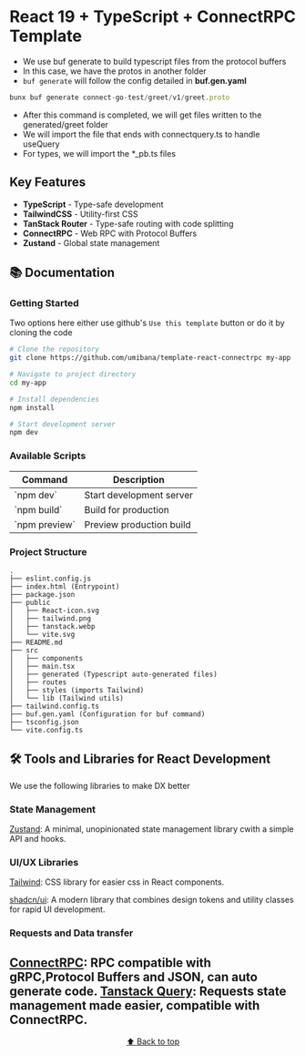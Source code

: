 # React 19 + TypeScript + ConnectRPC Template


- We use buf generate to build typescript files from the protocol buffers
- In this case, we have the protos in another folder
- ```buf generate``` will follow the config detailed in **buf.gen.yaml**
```js
bunx buf generate connect-go-test/greet/v1/greet.proto  
```
- After this command is completed, we will get files written to the generated/greet folder
- We will import the file that ends with connectquery.ts to handle useQuery
- For types, we will import the *_pb.ts files

## Key Features
- **TypeScript** - Type-safe development 
- **TailwindCSS** - Utility-first CSS 
- **TanStack Router** - Type-safe routing with code splitting
- **ConnectRPC** - Web RPC with Protocol Buffers
- **Zustand** - Global state management
## 📚 Documentation

### Getting Started

Two options here either use github's `Use this template` button or do it by cloning the code

```bash
# Clone the repository
git clone https://github.com/umibana/template-react-connectrpc my-app

# Navigate to project directory
cd my-app

# Install dependencies
npm install

# Start development server
npm dev
```

### Available Scripts

| Command             | Description                |
| ------------------- | -------------------------- |
| \`npm dev\`        | Start development server   |
| \`npm build\`      | Build for production       |
| \`npm preview\`    | Preview production build   |

### Project Structure

```
.
├── eslint.config.js
├── index.html (Entrypoint)
├── package.json
├── public
│   ├── React-icon.svg
│   ├── tailwind.png
│   ├── tanstack.webp
│   └── vite.svg
├── README.md
├── src
│   ├── components
│   ├── main.tsx
│   ├── generated (Typescript auto-generated files)
│   ├── routes
│   ├── styles (imports Tailwind)
│   └── lib (Tailwind utils)
├── tailwind.config.ts
├── buf.gen.yaml (Configuration for buf command)
├── tsconfig.json
└── vite.config.ts
```

## 🛠️ Tools and Libraries for React Development

We use the following libraries to make DX better

### State Management

[Zustand](https://zustand.docs.pmnd.rs/getting-started/introduction): A minimal, unopinionated state management library cwith a simple API and hooks.

### UI/UX Libraries

[Tailwind](https://tailwindcss.com/): CSS library for easier css in React components.

[shadcn/ui](https://ui.shadcn.com): A modern library that combines design tokens and utility classes for rapid UI development.

### Requests and Data transfer
[ConnectRPC](https://connectrpc.com/docs/web/getting-started/): RPC compatible with gRPC,Protocol Buffers and JSON, can auto generate code.
[Tanstack Query](https://tanstack.com/query/latest/docs/framework/react/overview): Requests state management made easier, compatible with ConnectRPC.
---

<div align="center">


[⬆ Back to top](#react-19--typescript--vite-template)

</div>
